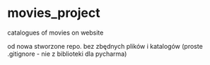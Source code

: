 # movies_project
catalogues of movies on website

od nowa stworzone repo. bez zbędnych plików i katalogów (proste .gitignore - nie z biblioteki dla pycharma)

